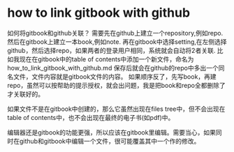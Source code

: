 # how to link gitbook with github
如何将gitbook和github关联？
 需要先在github上建立一个repository,例如repo.
 然后在gitbook上建立一本book,例如note.
 再在gitbook中选择setting,在左侧选择github，然后选择repo，如果两者的登录用户相同，系统就会自动将2者关联.
 比如我现在在gitbook中的table of contents中添加一个新文件，命名为how_to_link_gitbook_with_github.md
 保存后就会在github的repo中多出一个同名文件，文件内容就是gitbook文件的内容。
 如果顺序反了，先写book，再建repo，虽然可以按帮助的提示授权，就会出问题，我是把book和repo全都删除了才关联好的。
 
 如果文件不是在gitbook中创建的，那么它虽然出现在files tree中，但不会出现在table of contents中，也不会出现在最终的电子书(如pdf)中。
 
  
 编辑器还是gitbook的功能更强，所以应该在gitbook里编辑。需要当心，如果同时在github和gitbook中编辑一个文件，很可能覆盖其中一个作的修改。
